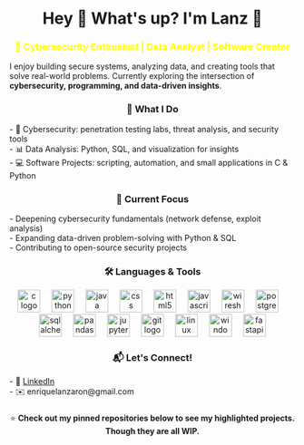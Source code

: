 <h1 align="center">Hey 👋 What's up? I'm Lanz 👋</h1>

<h3 align="center" style="color: yellow;">🔐 <b>Cybersecurity Enthusiast | Data Analyst | Software Creator</b></h3>

<p align="left">I enjoy building secure systems, analyzing data, and creating tools that solve real-world problems.
Currently exploring the intersection of <b>cybersecurity, programming, and data-driven insights</b>. </p>

<h3 align="center">🚀 What I Do </h3>
<p align="left">- 🔑 Cybersecurity: penetration testing labs, threat analysis, and security tools <br>
- 📊 Data Analysis: Python, SQL, and visualization for insights</br>
- 💻 Software Projects: scripting, automation, and small applications in C & Python <br></p>
<h3 align="center">📌 Current Focus</h3>
<p>
- Deepening cybersecurity fundamentals (network defense, exploit analysis) <br>
- Expanding data-driven problem-solving with Python & SQL  <br>
- Contributing to open-source security projects  </p>

###
<h3 align="center">🛠️ Languages & Tools</h3>

<div align="center">
  <img src="https://cdn.jsdelivr.net/gh/devicons/devicon/icons/c/c-original.svg" height="40" alt="c logo"  />
  <img width="12" />
  <img src="https://cdn.jsdelivr.net/gh/devicons/devicon/icons/python/python-original.svg" height="40" alt="python logo"  />
  <img width="12" />
  <img src="https://cdn.jsdelivr.net/gh/devicons/devicon/icons/java/java-original.svg" height="40" alt="java logo"  />
  <img width="12" />
  <img src="https://cdn.jsdelivr.net/gh/devicons/devicon/icons/css3/css3-original.svg" height="40" alt="css logo"  />
  <img width="12" />
  <img src="https://cdn.jsdelivr.net/gh/devicons/devicon/icons/html5/html5-original.svg" height="40" alt="html5 logo"  />
  <img width="12" />
  <img src="https://cdn.jsdelivr.net/gh/devicons/devicon/icons/javascript/javascript-original.svg" height="40" alt="javascript logo"  />
  <img width="12" />
  <img src="https://images.icon-icons.com/159/PNG/256/wireshark_22388.png" height="40" alt="wireshark"  />
  <img width="12" />
  <img src="https://cdn.jsdelivr.net/gh/devicons/devicon/icons/postgresql/postgresql-original.svg" height="40" alt="postgresql logo"  />
  <img width="12" />
  <img src="https://cdn.jsdelivr.net/gh/devicons/devicon/icons/sqlalchemy/sqlalchemy-original.svg" height="40" alt="sqlalchemy logo"  />
  <img width="12" />
  <img src="https://cdn.jsdelivr.net/gh/devicons/devicon/icons/pandas/pandas-original.svg" height="40" alt="pandas logo"  />
  <img width="12" />
  <img src="https://cdn.jsdelivr.net/gh/devicons/devicon/icons/jupyter/jupyter-original.svg" height="40" alt="jupyter logo"  />
  <img width="12" />
  <img src="https://cdn.jsdelivr.net/gh/devicons/devicon/icons/git/git-original.svg" height="40" alt="git logo"  />
  <img width="12" />
  <img src="https://cdn.jsdelivr.net/gh/devicons/devicon/icons/linux/linux-original.svg" height="40" alt="linux logo"  />
  <img width="12" />
  <img src="https://cdn.jsdelivr.net/gh/devicons/devicon/icons/windows8/windows8-original.svg" height="40" alt="windows8 logo"  />
  <img width="12" />
  <img src="https://cdn.jsdelivr.net/gh/devicons/devicon/icons/fastapi/fastapi-original.svg" height="40" alt="fastapi logo"  />
</div>

###

<h3 align="center">📬 Let's Connect!</h3>
<div align="left">
  <p>- 💼 <a href="www.linkedin.com/in/lanz-aron-enrique-83079634a">LinkedIn</a><br>- ✉️ <a>enriquelanzaron@gmail.com</a></p>
</div>

###
<p align="center">⭐️ <b>Check out my pinned repositories below to see my highlighted projects. Though they are all WIP.</b> </p>

 
